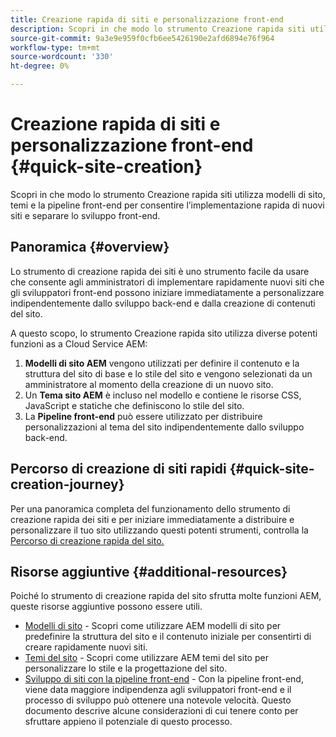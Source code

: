 ```yaml
---
title: Creazione rapida di siti e personalizzazione front-end
description: Scopri in che modo lo strumento Creazione rapida siti utilizza modelli di sito, temi e la pipeline front-end per consentire l’implementazione rapida di nuovi siti e separare lo sviluppo front-end.
source-git-commit: 9a3e9e959f0cfb6ee5426190e2afd6894e76f964
workflow-type: tm+mt
source-wordcount: '330'
ht-degree: 0%

---
```



# Creazione rapida di siti e personalizzazione front-end {#quick-site-creation}

Scopri in che modo lo strumento Creazione rapida siti utilizza modelli di sito, temi e la pipeline front-end per consentire l’implementazione rapida di nuovi siti e separare lo sviluppo front-end.

## Panoramica {#overview}

Lo strumento di creazione rapida dei siti è uno strumento facile da usare che consente agli amministratori di implementare rapidamente nuovi siti che gli sviluppatori front-end possono iniziare immediatamente a personalizzare indipendentemente dallo sviluppo back-end e dalla creazione di contenuti del sito.

A questo scopo, lo strumento Creazione rapida sito utilizza diverse potenti funzioni as a Cloud Service AEM:

1. **Modelli di sito AEM** vengono utilizzati per definire il contenuto e la struttura del sito di base e lo stile del sito e vengono selezionati da un amministratore al momento della creazione di un nuovo sito.
1. Un **Tema sito AEM** è incluso nel modello e contiene le risorse CSS, JavaScript e statiche che definiscono lo stile del sito.
1. La **Pipeline front-end** può essere utilizzato per distribuire personalizzazioni al tema del sito indipendentemente dallo sviluppo back-end.

## Percorso di creazione di siti rapidi {#quick-site-creation-journey}

Per una panoramica completa del funzionamento dello strumento di creazione rapida dei siti e per iniziare immediatamente a distribuire e personalizzare il tuo sito utilizzando questi potenti strumenti, controlla la [Percorso di creazione rapida del sito.](/help/journey-sites/quick-site/overview.md)

## Risorse aggiuntive {#additional-resources}

Poiché lo strumento di creazione rapida del sito sfrutta molte funzioni AEM, queste risorse aggiuntive possono essere utili.

* [Modelli di sito](/help/sites-cloud/administering/site-creation/site-templates.md) - Scopri come utilizzare AEM modelli di sito per predefinire la struttura del sito e il contenuto iniziale per consentirti di creare rapidamente nuovi siti.
* [Temi del sito](/help/sites-cloud/administering/site-creation/site-themes.md) - Scopri come utilizzare AEM temi del sito per personalizzare lo stile e la progettazione del sito.
* [Sviluppo di siti con la pipeline front-end](/help/implementing/developing/introduction/developing-with-front-end-pipelines.md) - Con la pipeline front-end, viene data maggiore indipendenza agli sviluppatori front-end e il processo di sviluppo può ottenere una notevole velocità. Questo documento descrive alcune considerazioni di cui tenere conto per sfruttare appieno il potenziale di questo processo.

